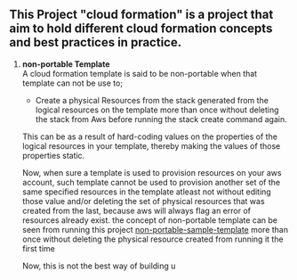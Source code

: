 ## This Project "cloud formation" is a project that aim to hold different cloud formation concepts and best practices in practice. ##

1. **non-portable Template**  
A cloud formation template is said to be non-portable when that template can not be use to;          
    *   Create a physical Resources from the stack generated from the logical resources on the template more than once without deleting the stack from Aws before running the stack create command again.

    This can be as a result of hard-coding values on the properties of the logical resources in your template, thereby making the values of those properties static.

    Now, when sure a template is used to provision resources on your aws account, such template cannot be used to provision another set of the same specified resources in the template atleast not without editing those value and/or deleting the set of physical resources that was created from the last, because aws will always flag an error of resources already exist. the concept of non-portable template can be seen from running this project [non-portable-sample-template](https://github.com/oriafo/cloud-formation/blob/master/cloud%20formation/non-portable-sample-template.yaml) more than once without deleting the physical resource created from running it the first time

    Now, this is not the best way of building u

